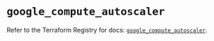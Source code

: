 # `google_compute_autoscaler`

Refer to the Terraform Registry for docs: [`google_compute_autoscaler`](https://registry.terraform.io/providers/hashicorp/google-beta/5.19.0/docs/resources/google_compute_autoscaler).
